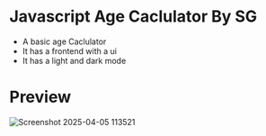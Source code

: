 
# Javascript Age Caclulator By SG
- A basic age Caclulator
- It has a frontend with a ui 
- It has a light and dark mode

# Preview
![Screenshot 2025-04-05 113521](https://github.com/user-attachments/assets/9296a879-ee23-4afa-bbd5-ada2558e9d9c)
